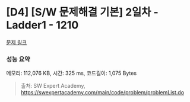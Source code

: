 # [D4] [S/W 문제해결 기본] 2일차 - Ladder1 - 1210 

[문제 링크](https://swexpertacademy.com/main/code/problem/problemDetail.do?contestProbId=AV14ABYKADACFAYh) 

### 성능 요약

메모리: 112,076 KB, 시간: 325 ms, 코드길이: 1,075 Bytes



> 출처: SW Expert Academy, https://swexpertacademy.com/main/code/problem/problemList.do